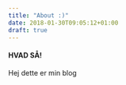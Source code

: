 ```yaml
---
title: "About :)"
date: 2018-01-30T09:05:12+01:00
draft: true
---
```


#### HVAD SÅ!

Hej dette er min blog